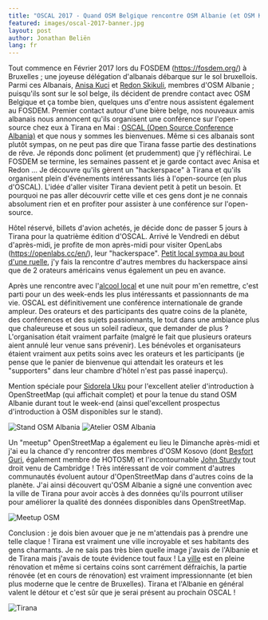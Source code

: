```yaml
---
title: "OSCAL 2017 - Quand OSM Belgique rencontre OSM Albanie (et OSM Kosovo)"
featured: images/oscal-2017-banner.jpg
layout: post
author: Jonathan Beliën
lang: fr
---
```


Tout commence en Février 2017 lors du FOSDEM (https://fosdem.org/) à Bruxelles ; une joyeuse délégation d'albanais débarque sur le sol bruxellois. Parmi ces Albanais, [Anisa Kuci](http://www.openstreetmap.org/user/AnisKoutsi) et [Redon Skikuli](http://www.openstreetmap.org/user/Leeturtle), membres d'OSM Albanie ; puisqu'ils sont sur le sol belge, ils décident de prendre contact avec OSM Belgique et ça tombe bien, quelques uns d'entre nous assistent également au FOSDEM.
Premier contact autour d'une bière belge, nos nouveaux amis albanais nous annoncent qu'ils organisent une conférence sur l'open-source chez eux à Tirana en Mai : [OSCAL (Open Source Conference Albania)](https://oscal.openlabs.cc/) et que nous y sommes les bienvenues. Même si ces albanais sont  plutôt sympas, on ne peut pas dire que Tirana fasse partie des destinations de rêve. Je réponds donc poliment (et prudemment) que j'y réfléchirai.
Le FOSDEM se termine, les semaines passent et je garde contact avec Anisa et Redon … Je découvre qu'ils gèrent un "hackerspace" à Tirana et qu'ils organisent plein d'événements intéressants liés à l'open-source (en plus d'OSCAL). L'idée d'aller visiter Tirana devient petit à petit un besoin. Et pourquoi ne pas aller découvrir cette ville et ces gens dont je ne connais absolument rien et en profiter pour assister à une conférence sur l'open-source.

Hôtel réservé, billets d'avion achetés, je décide donc de passer 5 jours à Tirana pour la quatrième édition d'OSCAL.
Arrivé le Vendredi en début d'après-midi, je profite de mon après-midi pour visiter OpenLabs (https://openlabs.cc/en/), leur "hackerspace". [Petit local sympa au bout d'une ruelle](http://www.openstreetmap.org/node/3862545877), j'y fais la rencontre d'autres membres du hackerspace ainsi que de 2 orateurs américains venus également un peu en avance.

Après une rencontre avec l'[alcool local](https://fr.wikipedia.org/wiki/Rakija) et une nuit pour m'en remettre, c'est parti pour un des week-ends les plus intéressants et passionnants de ma vie. OSCAL est définitivement une conférence internationale de grande ampleur. Des orateurs et des participants des quatre coins de la planète, des conférences et des sujets passionnants, le tout dans une ambiance plus que chaleureuse et sous un soleil radieux, que demander de plus ?
L'organisation était vraiment parfaite (malgré le fait que plusieurs orateurs aient annulé leur venue sans prévenir). Les bénévoles et organisateurs étaient vraiment aux petits soins avec les orateurs et les participants (je pense que le panier de bienvenue qui attendait les orateurs et les "supporters" dans leur chambre d'hôtel n'est pas passé inaperçu).

Mention spéciale pour [Sidorela Uku](http://www.openstreetmap.org/user/Sidorela) pour l'excellent atelier d'introduction à OpenStreetMap (qui affichait complet) et pour la tenue du stand OSM Albanie durant tout le week-end (ainsi quel'excellent prospectus d'introduction à OSM disponibles sur le stand).

![Stand OSM Albania](images/oscal-2017-1.png)
![Atelier OSM Albania](images/oscal-2017-2.png)

Un "meetup" OpenStreetMap a également eu lieu le Dimanche après-midi et j'ai eu la chance d'y rencontrer des membres d'OSM Kosovo (dont [Besfort Guri](http://www.openstreetmap.org/user/BesfortGuri), également membre de HOTOSM) et l'incontournable [John Sturdy](http://www.openstreetmap.org/user/HillWithSmallFields) tout droit venu de Cambridge ! Très intéressant de voir comment d'autres communautés évoluent autour d'OpenStreetMap dans d'autres coins de la planète.
J'ai ainsi découvert qu'OSM Albanie a signé une convention avec la ville de Tirana pour avoir accès à des données qu'ils pourront utiliser pour améliorer la qualité des données disponibles dans OpenStreetMap.

![Meetup OSM](images/oscal-2017-3.png)

Conclusion : je dois bien avouer que je ne m'attendais pas à prendre une telle claque ! Tirana est vraiment une ville incroyable et ses habitants des gens charmants.
Je ne sais pas très bien quelle image j'avais de l'Albanie et de Tirana mais j'avais de toute évidence tout faux ! La [ville](http://www.openstreetmap.org/relation/1250106) est en pleine rénovation et même si certains coins sont carrément défraichis, la partie rénovée (et en cours de rénovation) est vraiment impressionnante (et bien plus moderne que le centre de Bruxelles). Tirana et l'Albanie en général valent le détour et c'est sûr que je serai présent au prochain OSCAL !

![Tirana](images/oscal-2017-4.png)
